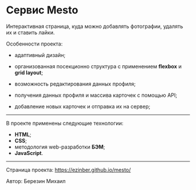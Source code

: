# Сервис Mesto

Интерактивная страница, куда можно добавлять фотографии, удалять их и ставить лайки.

Особенности проекта:

- адаптивный дизайн;

- организованная посекционно структура с применением **flexbox** и **grid layout**;

- возможность редактирования данных профиля;

- получения данных профиля и массива карточек с помощью API;

- добавление новых карточек и отправка их на сервер;

---

В проекте применены следующие технологии:

- **HTML**;
- **CSS**;
- методология web-разработки **БЭМ**;
- **JavaScript**.

---

Страница проекта: https://ezinber.github.io/mesto/

Автор: Березин Михаил

